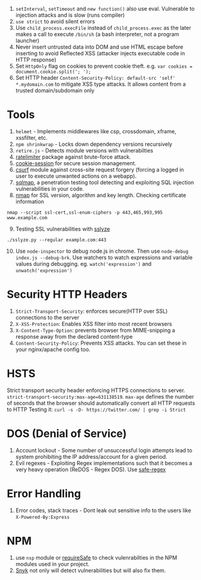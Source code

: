 1. ```setInterval```, ```setTimeout``` and ```new function()``` also use eval. Vulnerable to injection attacks and is slow (runs compiler)
2. ```use strict``` to avoid silent errors
3. Use ```child_process.execFile``` instead of ```child_process.exec``` as the later makes a call to execute ```/bin/sh``` (a bash interpreter, not a program launcher)
4. Never insert untrusted data into DOM and use HTML escape before inserting to avoid Reflected XSS (attacker injects executable code in HTTP response)
5. Set ```HttpOnly``` flag on cookies to prevent cookie theft. e.g. ```var cookies = document.cookie.split('; ');```
6. Set HTTP header ```Content-Security-Policy: default-src 'self' *.mydomain.com``` to mitigate XSS type attacks. It allows content from a trusted domain/subdomain only

# Tools
1. ```helmet``` - Implements middlewares like csp, crossdomain, xframe, xssfilter, etc.
2. ```npm shrinkwrap``` - Locks down dependency versions recursively
3. ```retire.js``` - Detects module versions with vulnerabilties
4. [ratelimiter](https://www.npmjs.com/package/ratelimiter) package against brute-force attack.
5. [cookie-session](https://www.npmjs.com/package/cookie-session) for secure session management.
6. [csurf](https://www.npmjs.com/package/csurf) module against cross-site request forgery (forcing a logged in user to execute unwanted actions on a webapp). 
7. [sqlmap](http://sqlmap.org/), a penetration testing tool detecting and exploiting SQL injection vulnerabilities in your code. 
8. [nmap](https://nmap.org/) for SSL version, algorithm and key length.
Checking certificate information
```
nmap --script ssl-cert,ssl-enum-ciphers -p 443,465,993,995 www.example.com
```
9. Testing SSL vulnerabilities with [sslyze](https://github.com/iSECPartners/sslyze)
```
./sslyze.py --regular example.com:443
```
10. Use ```node-inspector``` to debug node.js in chrome. Then use ```node-debug index.js --debug-brk```. Use watchers to watch expressions and variable values during debugging. eg. ```watch('expression')``` and ```unwatch('expression')```

# Security HTTP Headers
1. ```Strict-Transport-Security```: enforces secure(HTTP over SSL) connections to the server
2. ```X-XSS-Protection```: Enables XSS filter into most recent browsers
3. ```X-Content-Type-Option```: prevents browser from MIME-snipping a response away from the declared content-type
4. ```Content-Security-Policy```: Prevents XSS attacks.
You can set these in your nginx/apache config too.

# HSTS
Strict transport security header enforcing HTTPS connections to server. ```strict-transport-security:max-age=631138519```. ```max-age``` defines the number of seconds that the browser should automatically convert all HTTP requests to HTTP
Testing it: ```curl -s -D- https://twitter.com/ | grep -i Strict```

# DOS (Denial of Service)
1. Account lockout - Some number of unsuccessful login attempts lead to system prohibiting the IP address/account for a given period.
2. Evil regexes - Exploiting Regex implementations such that it becomes a very heavy operation (ReDOS - Regex DOS). Use [safe-regex](https://www.npmjs.com/package/safe-regex)

# Error Handling
1. Error codes, stack traces - Dont leak out sensitive info to the users like ```X-Powered-By:Express```

# NPM
1. use ```nsp``` module or [requireSafe](https://www.npmjs.com/package/requiresafe) to check vulenrabilties in the NPM modules used in your project.
2. [Snyk](https://snyk.io/) not only will detect vulnerabilities but will also fix them.